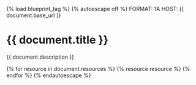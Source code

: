 {% load blueprint_tag %}
{% autoescape off %}
FORMAT: 1A
HOST: {{ document.base_url }}

# {{ document.title }}

{{ document.description }}

{% for resource in document.resources %}
{% resource resource %}
{% endfor %}
{% endautoescape %}
